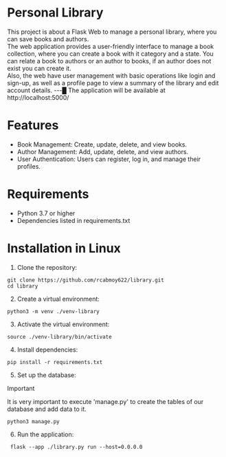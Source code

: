 # Personal Library
This project is about a Flask Web to manage a personal library, where you can save books and authors.  
The web application provides a user-friendly interface to manage a book collection, where you can create a book with it category and a state. You can relate a book to authors or an author to books, if an author does not exist you can create it.  
Also, the web have user management with basic operations like login and sign-up, as well as a profile page to view a summary of the library and edit account details.
---█
The application will be available at http://localhost:5000/

# Features

- Book Management: Create, update, delete, and view books.
- Author Management: Add, update, delete, and view authors.
- User Authentication: Users can register, log in, and manage their profiles.

# Requirements

- Python 3.7 or higher
- Dependencies listed in requirements.txt

# Installation in Linux

1. Clone the repository:
  ```
  git clone https://github.com/rcabmoy622/library.git
  cd library
  ```

2. Create a virtual environment:
  ```
  python3 -m venv ./venv-library
  ```

3. Activate the virtual environment:
  ```
  source ./venv-library/bin/activate
  ```

4. Install dependencies:
  ```
  pip install -r requirements.txt
  ```

5. Set up the database:
> [!IMPORTANT]
> It is very important to execute 'manage.py' to create the tables of our database and add data to it.
  ```
  python3 manage.py
  ```

6. Run the application:
  ```
   flask --app ./library.py run --host=0.0.0.0
  ```